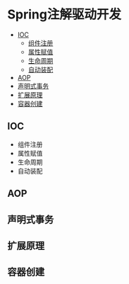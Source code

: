 # Spring注解驱动开发
  - [IOC](#IOC)
    - [组件注册](#组件注册)
    - [属性赋值](#属性赋值)
    - [生命周期](#生命周期)
    - [自动装配](#自动装配)
  - [AOP](#AOP)
  - [声明式事务](#声明式事务)
  - [扩展原理](#扩展原理)
  - [容器创建](#容器创建)
  
## IOC
  * 组件注册
  * 属性赋值
  * 生命周期
  * 自动装配

## AOP

## 声明式事务

## 扩展原理

## 容器创建


